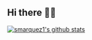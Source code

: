 ## Hi there 🥷🏻

[![smarquez1's github stats](https://github-readme-stats.vercel.app/api?username=smarquez1&count_private=true&show_icons=true)](https://github.com/smarquez1)

<!--
**smarquez1/smarquez1** is a ✨ _special_ ✨ repository because its `README.md` (this file) appears on your GitHub profile.

Here are some ideas to get you started:

- 🔭 I’m currently working on ...
- 🌱 I’m currently learning ...
- 👯 I’m looking to collaborate on ...
- 🤔 I’m looking for help with ...
- 💬 Ask me about ...
- 📫 How to reach me: ...
- 😄 Pronouns: ...
- ⚡ Fun fact: ...
-->
